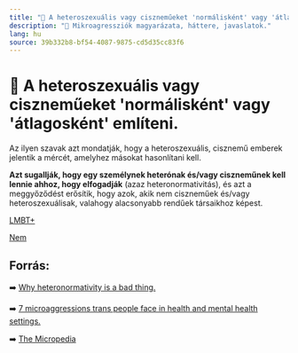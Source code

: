```yaml
---
title: "🚫 A heteroszexuális vagy ciszneműeket 'normálisként' vagy 'átlagosként' említeni."
description: "🚫 Mikroagressziók magyarázata, háttere, javaslatok."
lang: hu
source: 39b332b8-bf54-4087-9875-cd5d35cc83f6
---
```


<div class="wiki-content agression-title">

# 🚫 A heteroszexuális vagy ciszneműeket 'normálisként' vagy 'átlagosként' említeni.

Az ilyen szavak azt mondatják, hogy a heteroszexuális, cisznemű emberek jelentik a mércét, amelyhez másokat hasonlítani kell.

**Azt sugallják, hogy egy személynek heterónak és/vagy ciszneműnek kell lennie ahhoz, hogy elfogadják** (azaz heteronormativitás), és azt a meggyőződést erősítik, hogy azok, akik nem ciszneműek és/vagy heteroszexuálisak, valahogy alacsonyabb rendűek társaikhoz képest.


<div class="categories">

[LMBT+](/#/entry?id=lmbt)

[Nem](/#/entry?id=nem)

</div>


## Forrás:

➡️ [Why heteronormativity is a bad thing.](https://www.teenvogue.com/story/heteronormativity-gender-identity-sexual-orientation)


➡️ [7 microaggressions trans people face in health and mental health settings.](https://thebodyisnotanapology.com/magazine/7-microaggressions-trans-people-face-in-health-and-mental-healthcare-settings/)

➡️ [The Micropedia](https://www.themicropedia.org/)


</div>